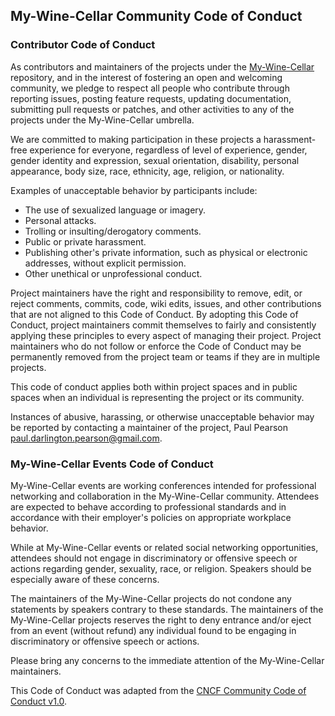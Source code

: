 ## My-Wine-Cellar Community Code of Conduct

### Contributor Code of Conduct

As contributors and maintainers of the projects under the [My-Wine-Cellar](https://github.com/My-Wine-Cellar) repository,
and in the interest of fostering an open and welcoming community, we pledge to
respect all people who contribute through reporting issues, posting feature 
requests, updating documentation, submitting pull requests or patches, and other
activities to any of the projects under the My-Wine-Cellar umbrella.

We are committed to making participation in these projects a harassment-free experience for
everyone, regardless of level of experience, gender, gender identity and expression,
sexual orientation, disability, personal appearance, body size, race, ethnicity, age,
religion, or nationality.

Examples of unacceptable behavior by participants include:

* The use of sexualized language or imagery.
* Personal attacks.
* Trolling or insulting/derogatory comments.
* Public or private harassment.
* Publishing other's private information, such as physical or electronic addresses, without explicit permission.
* Other unethical or unprofessional conduct.

Project maintainers have the right and responsibility to remove, edit, or reject
comments, commits, code, wiki edits, issues, and other contributions that are not
aligned to this Code of Conduct.  By adopting this Code of Conduct, project maintainers
commit themselves to fairly and consistently applying these principles to every aspect
of managing their project.  Project maintainers who do not follow or enforce the Code of
Conduct may be permanently removed from the project team or teams if they are in multiple
projects.

This code of conduct applies both within project spaces and in public spaces
when an individual is representing the project or its community.

Instances of abusive, harassing, or otherwise unacceptable behavior may be reported by contacting a maintainer of the project, Paul Pearson <paul.darlington.pearson@gmail.com>.

### My-Wine-Cellar Events Code of Conduct

My-Wine-Cellar events are working conferences intended for professional networking and collaboration in the
My-Wine-Cellar community.  Attendees are expected to behave according to professional standards and in accordance
with their employer's policies on appropriate workplace behavior.

While at My-Wine-Cellar events or related social networking opportunities, attendees should not engage in
discriminatory or offensive speech or actions regarding gender, sexuality, race, or religion.  Speakers should
be especially aware of these concerns.

The maintainers of the My-Wine-Cellar projects do not condone any statements by speakers contrary to these standards.
The maintainers of the My-Wine-Cellar projects reserves the right to deny entrance and/or eject from an event
(without refund) any individual found to be engaging in discriminatory or offensive speech or actions.

Please bring any concerns to the immediate attention of the My-Wine-Cellar maintainers.

This Code of Conduct was adapted from the [CNCF Community Code of Conduct v1.0](https://github.com/cncf/foundation/blob/master/code-of-conduct.md).
